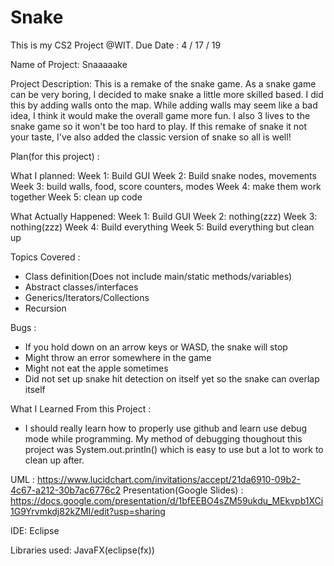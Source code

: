 # Snake

This is my CS2 Project @WIT.
Due Date : 4 / 17 / 19

Name of Project: Snaaaaake

Project Description: This is a remake of the snake game. As a snake game can be very boring, I decided to make snake a little more skilled based. I did this by adding walls onto the map. While adding walls may seem like a bad idea, I think it would make the overall game more fun. I also 3 lives to the snake game so it won't be too hard to play. If this remake of snake it not your taste, I've also added the classic version of snake so all is well!

Plan(for this project) : 

What I planned: 
Week 1: Build GUI
Week 2: Build snake nodes, movements
Week 3: build walls, food, score counters, modes
Week 4: make them work together
Week 5: clean up code

What Actually Happened: 
Week 1: Build GUI
Week 2: nothing(zzz)
Week 3: nothing(zzz)
Week 4: Build everything
Week 5: Build everything but clean up

Topics Covered : 
- Class definition(Does not include main/static methods/variables)
- Abstract classes/interfaces
- Generics/Iterators/Collections
- Recursion

Bugs :
- If you hold down on an arrow keys or WASD, the snake will stop
- Might throw an error somewhere in the game
- Might not eat the apple sometimes
- Did not set up snake hit detection on itself yet so the snake can overlap itself


What I Learned From this Project : 
- I should really learn how to properly use github and learn use debug mode while programming. My method of debugging thoughout this project was System.out.println() which is easy to use but a lot to work to clean up after. 


UML : https://www.lucidchart.com/invitations/accept/21da6910-09b2-4c67-a212-30b7ac6776c2
Presentation(Google Slides) : https://docs.google.com/presentation/d/1bfEEBO4sZM59ukdu_MEkvpb1XCi1G9Yrvmkdj82kZMI/edit?usp=sharing

IDE: Eclipse

Libraries used: JavaFX(eclipse(fx))
